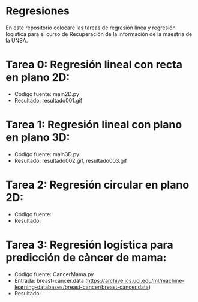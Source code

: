 # Regresiones
En este repositorio colocaré las tareas de regresión linea y regresión logística para el curso de Recuperación de la información
de la maestría de la UNSA.

# Tarea 0: Regresión lineal con recta en plano 2D:
 - Código fuente: main2D.py
 - Resultado: resultado001.gif
 
# Tarea 1: Regresión lineal con plano en plano 3D:
 - Código fuente: main3D.py
 - Resultado: resultado002.gif, resultado003.gif
 
# Tarea 2: Regresión circular en plano 2D:
 - Código fuente: 
 - Resultado: 
 
# Tarea 3: Regresión logística para predicción de càncer de mama:
 - Código fuente: CancerMama.py
 - Entrada: breast-cancer.data (https://archive.ics.uci.edu/ml/machine-learning-databases/breast-cancer/breast-cancer.data)
 - Resultado: 
 
 
 

